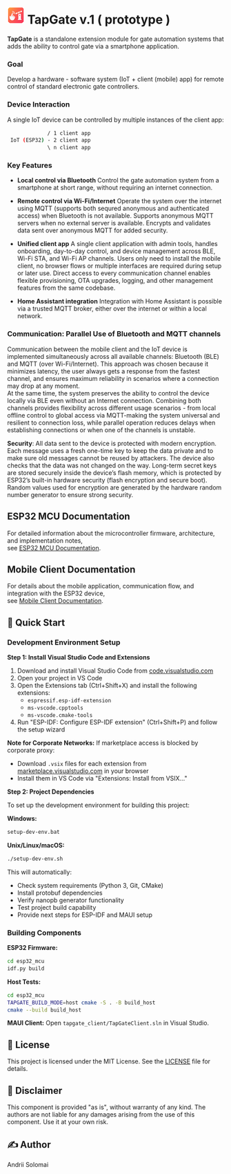 # ![Logo](docs/logo.png) TapGate v.1 ( prototype )

**TapGate** is a standalone extension module for gate automation systems that adds the ability to control gate via a smartphone application.

### Goal
Develop a hardware - software system (IoT + client (mobile) app) for remote control of standard electronic gate controllers.

### Device Interaction
A single IoT device can be controlled by multiple instances of the client app:
```bash
             / 1 client app 
 IoT (ESP32) - 2 client app
             \ n client app
```

### Key Features

- **Local control via Bluetooth**
  Control the gate automation system from a smartphone at short range, without requiring an internet connection.

- **Remote control via Wi-Fi/Internet**
  Operate the system over the internet using MQTT (supports both sequred anonymous and authenticated access) when Bluetooth is not available.
  Supports anonymous MQTT servers when no external server is available.
  Encrypts and validates data sent over anonymous MQTT for added security.

- **Unified client app**
  A single client application with admin tools, handles onboarding, day-to-day control, and device management across BLE, Wi-Fi STA, and Wi-Fi AP channels.
  Users only need to install the mobile client, no browser flows or multiple interfaces are required during setup or later use.
  Direct access to every communication channel enables flexible provisioning, OTA upgrades, logging, and other management features from the same codebase.

- **Home Assistant integration**
  Integration with Home Assistant is possible via a trusted MQTT broker, either over the internet or within a local network.

### Communication: Parallel Use of Bluetooth and MQTT channels

Communication between the mobile client and the IoT device is implemented simultaneously across all available channels: Bluetooth (BLE) and MQTT (over Wi-Fi/Internet). This approach was chosen because it minimizes latency, the user always gets a response from the fastest channel, and ensures maximum reliability in scenarios where a connection may drop at any moment.<br>
At the same time, the system preserves the ability to control the device locally via BLE even without an Internet connection. Combining both channels provides flexibility across different usage scenarios - from local offline control to global access via MQTT-making the system universal and resilient to connection loss, while parallel operation reduces delays when establishing connections or when one of the channels is unstable.

**Security**: All data sent to the device is protected with modern encryption. Each message uses a fresh one-time key to keep the data private and to make sure old messages cannot be reused by attackers. The device also checks that the data was not changed on the way. Long-term secret keys are stored securely inside the device’s flash memory, which is protected by ESP32’s built-in hardware security (flash encryption and secure boot). Random values used for encryption are generated by the hardware random number generator to ensure strong security.

## ESP32 MCU Documentation  
For detailed information about the microcontroller firmware, architecture, and implementation notes,<br>
see [ESP32 MCU Documentation](esp32_mcu/README.md).  

## Mobile Client Documentation  
For details about the mobile application, communication flow, and integration with the ESP32 device,<br>
see [Mobile Client Documentation](mobile_client_MAUI/README.md).  

## 🚀 Quick Start

### Development Environment Setup

**Step 1: Install Visual Studio Code and Extensions**

1. Download and install Visual Studio Code from [code.visualstudio.com](https://code.visualstudio.com)
2. Open your project in VS Code
3. Open the Extensions tab (Ctrl+Shift+X) and install the following extensions:
   - `espressif.esp-idf-extension`
   - `ms-vscode.cpptools`
   - `ms-vscode.cmake-tools`
4. Run "ESP-IDF: Configure ESP-IDF extension" (Ctrl+Shift+P) and follow the setup wizard

**Note for Corporate Networks:**
If marketplace access is blocked by corporate proxy:
- Download `.vsix` files for each extension from [marketplace.visualstudio.com](https://marketplace.visualstudio.com) in your browser
- Install them in VS Code via "Extensions: Install from VSIX..."

**Step 2: Project Dependencies**

To set up the development environment for building this project:

**Windows:**
```cmd
setup-dev-env.bat
```

**Unix/Linux/macOS:**
```bash
./setup-dev-env.sh
```

This will automatically:
- Check system requirements (Python 3, Git, CMake)
- Install protobuf dependencies
- Verify nanopb generator functionality
- Test project build capability
- Provide next steps for ESP-IDF and MAUI setup

### Building Components

**ESP32 Firmware:**
```bash
cd esp32_mcu
idf.py build
```

**Host Tests:**
```bash
cd esp32_mcu
TAPGATE_BUILD_MODE=host cmake -S . -B build_host
cmake --build build_host
```

**MAUI Client:**
Open `tapgate_client/TapGateClient.sln` in Visual Studio.  


## 📜 License
This project is licensed under the MIT License. See the [LICENSE](LICENSE) file for details.

## 📜 Disclaimer
This component is provided "as is", without warranty of any kind. The authors are not liable for any damages arising from the use of this component. Use it at your own risk.

## ✍️ Author
Andrii Solomai

